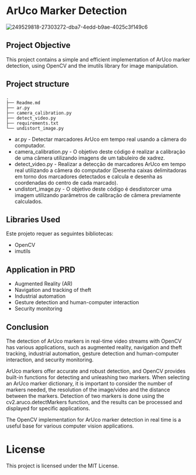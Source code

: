 # ArUco Marker Detection

![249529818-27303272-dba7-4edd-b9ae-4025c3f149c6](https://github.com/JonysArcanjo/ArUco_Marker_Detection/assets/48812740/efdb84ad-e7a6-45ba-b0a6-a084bcfd17ba)

## Project Objective

This project contains a simple and efficient implementation of ArUco marker detection, using OpenCV and the imutils library for image manipulation.

## Project structure
```
.
├── Readme.md
├── ar.py
├── camera_calibration.py
├── detect_video.py
├── requirements.txt
└── undistort_image.py
```

* ar.py - Detectar marcadores ArUco em tempo real usando a câmera do computador.
* camera_calibration.py - O objetivo deste código é realizar a calibração de uma câmera utilizando imagens de um tabuleiro de xadrez.
* detect_video.py - Realizar a detecção de marcadores ArUco em tempo real utilizando a câmera do computador (Desenha caixas delimitadoras em torno dos marcadores detectados e calcula e desenha as coordenadas do centro de cada marcado).
* undistort_image.py - O objetivo deste código é desdistorcer uma imagem utilizando parâmetros de calibração de câmera previamente calculados.

## Libraries Used
Este projeto requer as seguintes bibliotecas:

- OpenCV
- imutils


## Application in PRD
- Augmented Reality (AR)
- Navigation and tracking of theft
- Industrial automation
- Gesture detection and human-computer interaction
- Security monitoring

## Conclusion

The detection of ArUco markers in real-time video streams with OpenCV has various applications, such as augmented reality, navigation and theft tracking, industrial automation, gesture detection and human-computer interaction, and security monitoring. 

ArUco markers offer accurate and robust detection, and OpenCV provides built-in functions for detecting and unleashing two markers. When selecting an ArUco marker dictionary, it is important to consider the number of markers needed, the resolution of the image/video and the distance between the markers. Detection of two markers is done using the cv2.aruco.detectMarkers function, and the results can be processed and displayed for specific applications. 

The OpenCV implementation for ArUco marker detection in real time is a useful base for various computer vision applications.

# License
This project is licensed under the MIT License.
